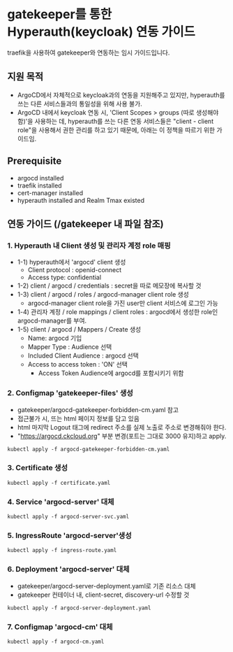 # gatekeeper를 통한 Hyperauth(keycloak) 연동 가이드
traefik을 사용하여 gatekeeper와 연동하는 임시 가이드입니다. 
## 지원 목적
* ArgoCD에서 자체적으로 keycloak과의 연동을 지원해주고 있지만, hyperauth를 쓰는 다른 서비스들과의 통일성을 위해 사용 불가.
* ArgoCD 내에서 keycloak 연동 시, 'Client Scopes > groups (따로 생성해야 함)'을 사용하는 데, hyperauth를 쓰는 다른 연동 서비스들은 "client - client role"을 사용해서 권한 관리를 하고 있기 때문에, 아래는 이 정책을 따르기 위한 가이드임.

## Prerequisite
* argocd installed
* traefik installed
* cert-manager installed
* hyperauth installed and Realm Tmax existed

## 연동 가이드 (/gatekeeper 내 파일 참조)
### 1. Hyperauth 내 Client 생성 및 관리자 계정 role 매핑 
* 1-1) hyperauth에서 'argocd' client 생성
    * Client protocol : openid-connect
    * Access type: confidential
* 1-2) client / argocd / credentials : secret을 따로 메모장에 복사할 것
* 1-3) client / argocd / roles / argocd-manager client role 생성
    * argocd-manager client role을 가진 user만 client 서비스에 로그인 가능
* 1-4) 관리자 계정 / role mappings / client roles : argocd에서 생성한 role인 argocd-manager를 부여.
* 1-5) client / argocd / Mappers / Create 생성
    * Name: argocd 기입
    * Mapper Type : Audience 선택
    * Included Client Audience : argocd 선택
    * Access to access token : 'ON' 선택
        * Access Token Audience에 argocd를 포함시키기 위함
### 2. Configmap 'gatekeeper-files' 생성
* gatekeeper/argocd-gatekeeper-forbidden-cm.yaml 참고
* 접근불가 시, 뜨는 html 페이지 정보를 담고 있음
* html 마지막 Logout 태그에 redirect 주소를 실제 노출로 주소로 변경해줘야 한다.
* "https://argocd.ckcloud.org" 부분 변경(포트는 그대로 3000 유지)하고 apply.
```
kubectl apply -f argocd-gatekeeper-forbidden-cm.yaml
```
### 3. Certificate 생성
```
kubectl apply -f certificate.yaml
```
### 4. Service 'argocd-server' 대체
```
kubectl apply -f argocd-server-svc.yaml
```

### 5. IngressRoute 'argocd-server'생성
```
kubectl apply -f ingress-route.yaml
```

### 6. Deployment 'argocd-server' 대체
* gatekeeper/argocd-server-deployment.yaml로 기존 리소스 대체
* gatekeeper 컨테이너 내, client-secret, discovery-url 수정할 것
```
kubectl apply -f argocd-server-deployment.yaml
```

### 7. Configmap 'argocd-cm' 대체
```
kubectl apply -f argocd-cm.yaml
```

